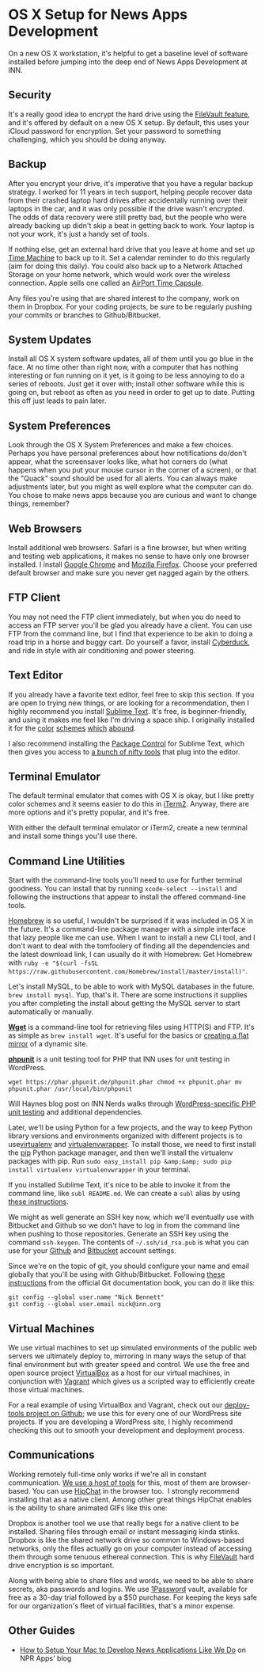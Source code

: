 # OS X Setup for News Apps Development

On a new OS X workstation, it's helpful to get a baseline level of software installed before jumping into the deep end of News Apps Development at INN.

## Security

It's a really good idea to encrypt the hard drive using the [FileVault feature](https://support.apple.com/en-us/HT4790), and it's offered by default on a new OS X setup. By default, this uses your iCloud password for encryption. Set your password to something challenging, which you should be doing anyway.

## Backup

After you encrypt your drive, it's imperative that you have a regular backup strategy. I worked for 11 years in tech support, helping people recover data from their crashed laptop hard drives after accidentally running over their laptops in the car, and it was only possible if the drive wasn't encrypted. The odds of data recovery were still pretty bad, but the people who were already backing up didn't skip a beat in getting back to work. Your laptop is not your work, it's just a handy set of tools.

If nothing else, get an external hard drive that you leave at home and set up [Time Machine](https://support.apple.com/en-us/HT201250) to back up to it. Set a calendar reminder to do this regularly (aim for doing this daily). You could also back up to a Network Attached Storage on your home network, which would work over the wireless connection. Apple sells one called an [AirPort Time Capsule](http://store.apple.com/us/product/ME177LL/A/airport-time-capsule-2tb").

Any files you're using that are shared interest to the company, work on them in Dropbox. For your coding projects, be sure to be regularly pushing your commits or branches to Github/Bitbucket.

## System Updates

Install all OS X system software updates, all of them until you go blue in the face. At no time other than right now, with a computer that has nothing interesting or fun running on it yet, is it going to be less annoying to do a series of reboots. Just get it over with; install other software while this is going on, but reboot as often as you need in order to get up to date. Putting this off just leads to pain later.

## System Preferences

Look through the OS X System Preferences and make a few choices. Perhaps you have personal preferences about how notifications do/don't appear, what the screensaver looks like, what hot corners do (what happens when you put your mouse cursor in the corner of a screen), or that the "Quack" sound should be used for all alerts. You can always make adjustments later, but you might as well explore what the computer can do. You chose to make news apps because you are curious and want to change things, remember?

## Web Browsers

Install additional web browsers. Safari is a fine browser, but when writing and testing web applications, it makes no sense to have only one browser installed. I install [Google Chrome](https://www.google.com/chrome/) and [Mozilla Firefox](https://www.getfirefox.com/). Choose your preferred default browser and make sure you never get nagged again by the others.

## FTP Client

You may not need the FTP client immediately, but when you do need to access an FTP server you'll be glad you already have a client. You can use FTP from the command line, but I find that experience to be akin to doing a road trip in a horse and buggy cart. Do yourself a favor, install [Cyberduck](https://cyberduck.io), and ride in style with air conditioning and power steering.

## Text Editor

If you already have a favorite text editor, feel free to skip this section. If you are open to trying new things, or are looking for a recommendation, then I highly recommend you install [Sublime Text](http://www.sublimetext.com/). It's free, is beginner-friendly, and using it makes me feel like I'm driving a space ship. I originally installed it for the [color](https://packagecontrol.io/browse/labels/color%20scheme) [schemes](https://github.com/daylerees/colour-schemes) [which](http://tmtheme-editor.herokuapp.com/#/theme/Monokai) [abound](http://colorsublime.com/).

I also recommend installing the [Package Control](https://packagecontrol.io/installation#st2) for Sublime Text, which then gives you access to [a bunch of nifty tools](https://packagecontrol.io/) that plug into the editor.

## Terminal Emulator

The default terminal emulator that comes with OS X is okay, but I like pretty color schemes and it seems easier to do this in [iTerm2](http://iterm2.com/). Anyway, there are more options and it's pretty popular, and it's free.

With either the default terminal emulator or iTerm2, create a new terminal and install some things you'll use there.

## Command Line Utilities

Start with the command-line tools you'll need to use for further terminal goodness. You can install that by running `xcode-select --install` and following the instructions that appear to install the offered command-line tools.

[Homebrew](http://brew.sh/) is so useful, I wouldn't be surprised if it was included in OS X in the future. It's a command-line package manager with a simple interface that lazy people like me can use. When I want to install a new CLI tool, and I don't want to deal with the tomfoolery of finding all the dependencies and the latest download link, I can usually do it with Homebrew. Get Homebrew with `ruby -e "$(curl -fsSL https://raw.githubusercontent.com/Homebrew/install/master/install)"`.

Let's install MySQL, to be able to work with MySQL databases in the future. `brew install mysql`. Yup, that's it. There are some instructions it supplies you after completing the install about getting the MySQL server to start automatically or manually.

[**Wget**](http://www.gnu.org/software/wget/) is a command-line tool for retrieving files using HTTP(S) and FTP. It's as simple as `brew install wget`. It's useful for the basics or [creating a flat mirror](http://fosswire.com/post/2008/04/create-a-mirror-of-a-website-with-wget/) of a dynamic site.

[**phpunit**](https://phpunit.de/) is a unit testing tool for PHP that INN uses for unit testing in WordPress.

`wget https://phar.phpunit.de/phpunit.phar
chmod +x phpunit.phar
mv phpunit.phar /usr/local/bin/phpunit`

Will Haynes blog post on INN Nerds walks through [WordPress-specific PHP unit testing](http://nerds.inn.org/2014/10/22/unit-testing-themes-and-plugins-in-wordpress/) and additional dependencies.

Later, we'll be using Python for a few projects, and the way to keep Python library versions and environments organized with different projects is to use[virtualenv](https://virtualenv.pypa.io/en/latest/) and [virtualenvwrapper](https://virtualenvwrapper.readthedocs.org/en/latest/). To install those, we need to first install the [pip](https://pip.pypa.io/en/latest/) Python package manager, and then we'll install the virtualenv packages with pip. Run `sudo easy_install pip &amp;&amp; sudo pip install virtualenv virtualenvwrapper` in your terminal.

If you installed Sublime Text, it's nice to be able to invoke it from the command line, like `subl README.md`. We can create a `subl` alias by using [these instructions](https://www.sublimetext.com/docs/2/osx_command_line.html).

We might as well generate an SSH key now, which we'll eventually use with Bitbucket and Github so we don't have to log in from the command line when pushing to those repositories. Generate an SSH key using the command `ssh-keygen`. The contents of `~/.ssh/id_rsa.pub` is what you can use for your [Github](https://help.github.com/articles/generating-ssh-keys/) and [Bitbucket](https://confluence.atlassian.com/display/BITBUCKET/Add+an+SSH+key+to+an+account) account settings.

Since we're on the topic of git, you should configure your name and email globally that you'll be using with Github/Bitbucket. Following [these instructions](http://git-scm.com/book/en/v2/Getting-Started-First-Time-Git-Setup#Your-Identity) from the official Git documentation book, you can do it like this:

    git config --global user.name "Nick Bennett"
    git config --global user.email nick@inn.org


## Virtual Machines

We use virtual machines to set up simulated environments of the public web servers we ultimately deploy to, mirroring in many ways the setup of that final environment but with greater speed and control. We use the free and open source project [VirtualBox](https://www.virtualbox.org/wiki/Downloads) as a host for our virtual machines, in conjunction with [Vagrant](https://www.vagrantup.com/downloads.html) which gives us a scripted way to efficiently create those virtual machines.

For a real example of using VirtualBox and Vagrant, check out our [deploy-tools project on Github](https://github.com/INN/deploy-tools#the-basics); we use this for every one of our WordPress site projects. If you are developing a WordPress site, I highly recommend checking this out to smooth your development and deployment process.

## Communications

Working remotely full-time only works if we're all in constant communication. [We use a host of tools](//github.com/INN/docs/blob/master/how-we-work/tools.md) for this, most of them are browser-based. You can use [HipChat](//www.hipchat.com/downloads%22) in the browser too.  I strongly recommend installing that as a native client. Among other great things HipChat enables is the ability to share animated GIFs like this one:

Dropbox is another tool we use that really begs for a native client to be installed. Sharing files through email or instant messaging kinda stinks. Dropbox is like the shared network drive so common to Windows-based networks, only the files actually go on your computer instead of accessing them through some tenuous ethereal connection. This is why [FileVault](https://support.apple.com/en-us/HT4790) hard drive encryption is so important.

Along with being able to share files and words, we need to be able to share secrets, aka passwords and logins. We use [1Password](https://agilebits.com/onepassword) vault, available for free as a 30-day trial followed by a $50 purchase. For keeping the keys safe for our organization's fleet of virtual facilities, that's a minor expense.

## Other Guides

* [How to Setup Your Mac to Develop News Applications Like We Do](http://blog.apps.npr.org/2013/06/06/how-to-setup-a-developers-environment.html) on NPR Apps' blog
